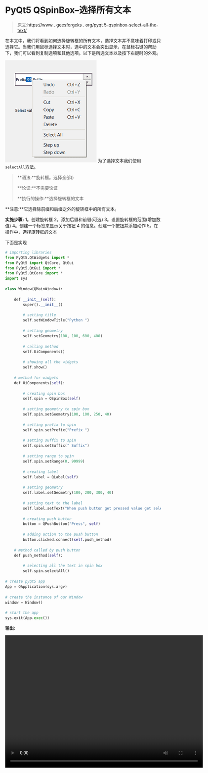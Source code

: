 # PyQt5 QSpinBox–选择所有文本

> 原文:[https://www . geesforgeks . org/pyqt 5-qspinbox-select-all-the-text/](https://www.geeksforgeeks.org/pyqt5-qspinbox-selecting-all-the-text/)

在本文中，我们将看到如何选择旋转框的所有文本，选择文本并不意味着打印或只选择它。当我们用鼠标选择文本时，选中的文本会突出显示，在鼠标右键的帮助下，我们可以看到复制选项和其他选项。以下是所选文本以及按下右键时的外观。

![](img/b248780571564e9f9730baf729f25673.png)
为了选择文本我们使用`selectAll`方法。

> **语法:**旋转框。选择全部()
> 
> **论证:**不需要论证
> 
> **执行的操作:**选择旋转框的文本

**注意:**它选择除前缀和后缀之外的旋转框中的所有文本。

**实施步骤:**
1。创建旋转框
2。添加后缀和前缀(可选)
3。设置旋转框的范围(增加数值)
4。创建一个标签来显示关于按钮
4 的信息。创建一个按钮并添加动作
5。在操作中，选择旋转框的文本

下面是实现

```py
# importing libraries
from PyQt5.QtWidgets import * 
from PyQt5 import QtCore, QtGui
from PyQt5.QtGui import * 
from PyQt5.QtCore import * 
import sys

class Window(QMainWindow):

    def __init__(self):
        super().__init__()

        # setting title
        self.setWindowTitle("Python ")

        # setting geometry
        self.setGeometry(100, 100, 600, 400)

        # calling method
        self.UiComponents()

        # showing all the widgets
        self.show()

    # method for widgets
    def UiComponents(self):

        # creating spin box
        self.spin = QSpinBox(self)

        # setting geometry to spin box
        self.spin.setGeometry(100, 100, 250, 40)

        # setting prefix to spin
        self.spin.setPrefix("Prefix ")

        # setting suffix to spin
        self.spin.setSuffix(" Suffix")

        # setting range to spin
        self.spin.setRange(0, 99999)

        # creating label
        self.label = QLabel(self)

        # setting geometry
        self.label.setGeometry(100, 200, 300, 40)

        # setting text to the label
        self.label.setText("When push button get pressed value get selected")

        # creating push button
        button = QPushButton("Press", self)

        # adding action to the push button
        button.clicked.connect(self.push_method)

    # method called by push button
    def push_method(self):

        # selecting all the text in spin box
        self.spin.selectAll()

# create pyqt5 app
App = QApplication(sys.argv)

# create the instance of our Window
window = Window()

# start the app
sys.exit(App.exec())
```

**输出:**

<video class="wp-video-shortcode" id="video-410670-1" width="640" height="428" preload="metadata" controls=""><source type="video/mp4" src="https://media.geeksforgeeks.org/wp-content/uploads/20200509020959/Python-09-05-2020-02_09_31.mp4?_=1">[https://media.geeksforgeeks.org/wp-content/uploads/20200509020959/Python-09-05-2020-02_09_31.mp4](https://media.geeksforgeeks.org/wp-content/uploads/20200509020959/Python-09-05-2020-02_09_31.mp4)</video>